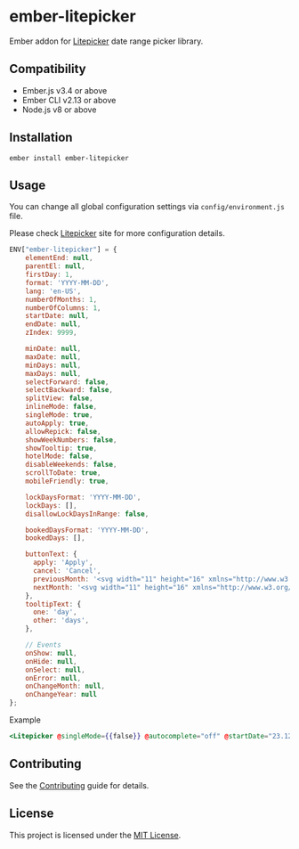 ember-litepicker
==============================================================================

Ember addon for [Litepicker](https://github.com/wakirin/Litepicker/) date range picker library.


Compatibility
------------------------------------------------------------------------------

* Ember.js v3.4 or above
* Ember CLI v2.13 or above
* Node.js v8 or above


Installation
------------------------------------------------------------------------------

```
ember install ember-litepicker
```


Usage
------------------------------------------------------------------------------

You can change all global configuration settings via `config/environment.js` file.

Please check [Litepicker](https://wakirin.github.io/Litepicker/) site for more configuration details.

```javascript
ENV["ember-litepicker"] = {
    elementEnd: null,
    parentEl: null,
    firstDay: 1,
    format: 'YYYY-MM-DD',
    lang: 'en-US',
    numberOfMonths: 1,
    numberOfColumns: 1,
    startDate: null,
    endDate: null,
    zIndex: 9999,

    minDate: null,
    maxDate: null,
    minDays: null,
    maxDays: null,
    selectForward: false,
    selectBackward: false,
    splitView: false,
    inlineMode: false,
    singleMode: true,
    autoApply: true,
    allowRepick: false,
    showWeekNumbers: false,
    showTooltip: true,
    hotelMode: false,
    disableWeekends: false,
    scrollToDate: true,
    mobileFriendly: true,

    lockDaysFormat: 'YYYY-MM-DD',
    lockDays: [],
    disallowLockDaysInRange: false,

    bookedDaysFormat: 'YYYY-MM-DD',
    bookedDays: [],

    buttonText: {
      apply: 'Apply',
      cancel: 'Cancel',
      previousMonth: '<svg width="11" height="16" xmlns="http://www.w3.org/2000/svg"><path d="M7.919 0l2.748 2.667L5.333 8l5.334 5.333L7.919 16 0 8z" fill-rule="nonzero"/></svg>',
      nextMonth: '<svg width="11" height="16" xmlns="http://www.w3.org/2000/svg"><path d="M2.748 16L0 13.333 5.333 8 0 2.667 2.748 0l7.919 8z" fill-rule="nonzero"/></svg>',
    },
    tooltipText: {
      one: 'day',
      other: 'days',
    },

    // Events
    onShow: null,
    onHide: null,
    onSelect: null,
    onError: null,
    onChangeMonth: null,
    onChangeYear: null
};

```
Example

``` handlebars
<Litepicker @singleMode={{false}} @autocomplete="off" @startDate="23.12.2019" @endDate="28.12.2019" />
```

Contributing
------------------------------------------------------------------------------

See the [Contributing](CONTRIBUTING.md) guide for details.


License
------------------------------------------------------------------------------

This project is licensed under the [MIT License](LICENSE.md).
